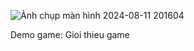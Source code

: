 ![Ảnh chụp màn hình 2024-08-11 201604](https://github.com/user-attachments/assets/0ee4efed-3ba8-4acd-b475-3952bc765d43)

Demo game:
Gioi thieu game 
